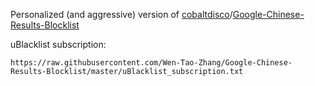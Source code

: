Personalized (and aggressive) version of [cobaltdisco](https://github.com/cobaltdisco)/[Google-Chinese-Results-Blocklist](https://github.com/cobaltdisco/Google-Chinese-Results-Blocklist)



uBlacklist subscription:

```
https://raw.githubusercontent.com/Wen-Tao-Zhang/Google-Chinese-Results-Blocklist/master/uBlacklist_subscription.txt
```



